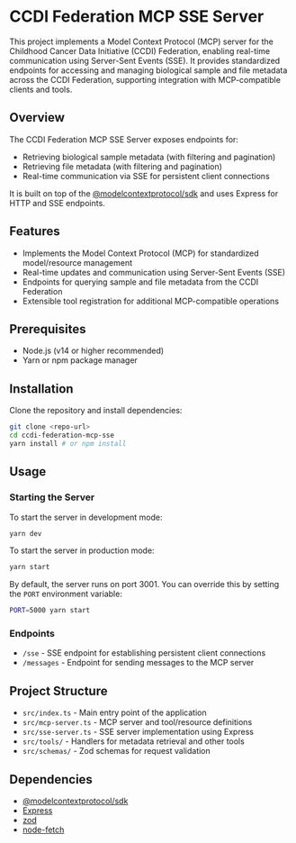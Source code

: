 # CCDI Federation MCP SSE Server

This project implements a Model Context Protocol (MCP) server for the Childhood Cancer Data Initiative (CCDI) Federation, enabling real-time communication using Server-Sent Events (SSE). It provides standardized endpoints for accessing and managing biological sample and file metadata across the CCDI Federation, supporting integration with MCP-compatible clients and tools.

## Overview

The CCDI Federation MCP SSE Server exposes endpoints for:

- Retrieving biological sample metadata (with filtering and pagination)
- Retrieving file metadata (with filtering and pagination)
- Real-time communication via SSE for persistent client connections

It is built on top of the [@modelcontextprotocol/sdk](https://www.npmjs.com/package/@modelcontextprotocol/sdk) and uses Express for HTTP and SSE endpoints.

## Features

- Implements the Model Context Protocol (MCP) for standardized model/resource management
- Real-time updates and communication using Server-Sent Events (SSE)
- Endpoints for querying sample and file metadata from the CCDI Federation
- Extensible tool registration for additional MCP-compatible operations

## Prerequisites

- Node.js (v14 or higher recommended)
- Yarn or npm package manager

## Installation

Clone the repository and install dependencies:

```bash
git clone <repo-url>
cd ccdi-federation-mcp-sse
yarn install # or npm install
```

## Usage

### Starting the Server

To start the server in development mode:

```bash
yarn dev
```

To start the server in production mode:

```bash
yarn start
```

By default, the server runs on port 3001. You can override this by setting the `PORT` environment variable:

```bash
PORT=5000 yarn start
```

### Endpoints

- `/sse` - SSE endpoint for establishing persistent client connections
- `/messages` - Endpoint for sending messages to the MCP server

## Project Structure

- `src/index.ts` - Main entry point of the application
- `src/mcp-server.ts` - MCP server and tool/resource definitions
- `src/sse-server.ts` - SSE server implementation using Express
- `src/tools/` - Handlers for metadata retrieval and other tools
- `src/schemas/` - Zod schemas for request validation

## Dependencies

- [@modelcontextprotocol/sdk](https://www.npmjs.com/package/@modelcontextprotocol/sdk)
- [Express](https://expressjs.com/)
- [zod](https://zod.dev/)
- [node-fetch](https://www.npmjs.com/package/node-fetch)
